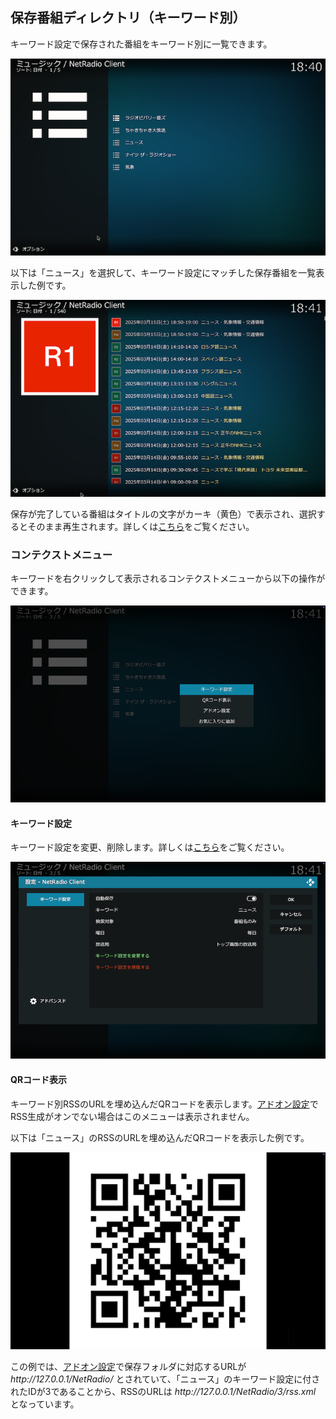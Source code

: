 
## 保存番組ディレクトリ（キーワード別）

キーワード設定で保存された番組をキーワード別に一覧できます。

![キーワード別](images/1_トップ画面/2_保存番組ディレクトリ/1_キーワード別/1_キーワードリスト.png)

以下は「ニュース」を選択して、キーワード設定にマッチした保存番組を一覧表示した例です。

![キーワード別](images/1_トップ画面/2_保存番組ディレクトリ/1_キーワード別/2_ニュース.png)

保存が完了している番組はタイトルの文字がカーキ（黄色）で表示され、選択するとそのまま再生されます。詳しくは[こちら](./902_保存番組の操作.md)をご覧ください。

### コンテクストメニュー

キーワードを右クリックして表示されるコンテクストメニューから以下の操作ができます。

![コンテクストメニュー](images/1_トップ画面/2_保存番組ディレクトリ/1_キーワード別/キーワード設定/コンテクストメニュー.png)

#### キーワード設定

キーワード設定を変更、削除します。詳しくは[こちら](./310_設定画面（キーワード）.md)をご覧ください。

![キーワード設定](images/1_トップ画面/2_保存番組ディレクトリ/1_キーワード別/キーワード設定/キーワード設定.png)

#### QRコード表示

キーワード別RSSのURLを埋め込んだQRコードを表示します。[アドオン設定](./200_アドオン設定画面.md#番組保存)でRSS生成がオンでない場合はこのメニューは表示されません。

以下は「ニュース」のRSSのURLを埋め込んだQRコードを表示した例です。

![QRコード表示](images/1_トップ画面/2_保存番組ディレクトリ/1_キーワード別/QRコード表示/QRコード.png)

この例では、[アドオン設定](./200_アドオン設定画面.md#番組保存)で保存フォルダに対応するURLが _http\://127.0.0.1/NetRadio/_ とされていて、「ニュース」のキーワード設定に付されたIDが3であることから、RSSのURLは _http:\/\/127.0.0.1/NetRadio/3/rss.xml_ となっています。
